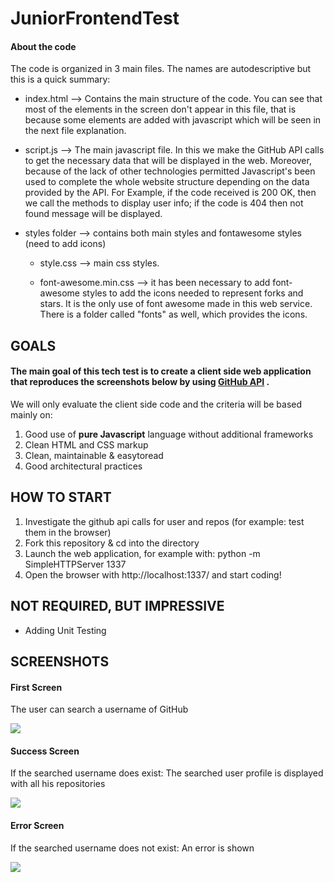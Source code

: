 # JuniorFrontendTest

#### About the code

The code is organized in 3 main files. The names are autodescriptive but this is a quick summary:

- index.html --> Contains the main structure of the code. You can see that most of the elements in the screen don't appear in this file, that is because some elements are added with javascript which will be seen in the next file explanation.

- script.js --> The main javascript file. In this we make the GitHub API calls to get the necessary data that will be displayed in the web. Moreover, because of the lack of other technologies permitted Javascript's been used to complete the whole website structure depending on the data provided by the API. For Example, if the code received is 200 OK, then we call the methods to display user info; if the code is 404 then not found message will be displayed.

- styles folder --> contains both main styles and fontawesome styles (need to add icons)

	- style.css --> main css styles.

	- font-awesome.min.css --> it has been necessary to add font-awesome styles to add the icons needed to represent forks and stars. It is the only use of font awesome made in this web service. There is a folder called "fonts" as well, which provides the icons.

	
## GOALS


#### The main goal of this tech test is to create a client side web application that reproduces the screenshots below by using [GitHub API](https://developer.github.com/v3/) .

We will only evaluate the client side code and the criteria will be based mainly on:

1. Good use of **pure Javascript** language without additional frameworks
2. Clean HTML and CSS markup
3. Clean, maintainable & easy­to­read
4. Good architectural practices

## HOW TO START

1. Investigate the github api calls for user and repos (for example: test them in the browser)
2. Fork this repository & cd into the directory
3. Launch the web application, for example with: python -m SimpleHTTPServer 1337
4. Open the browser with http://localhost:1337/ and start coding!

## NOT REQUIRED, BUT IMPRESSIVE

- Adding Unit Testing


## SCREENSHOTS

#### First Screen

The user can search a username of GitHub

![](https://github.com/gerardcobas/JuniorFrontendTest/blob/master/images/First-Screen.png)

#### Success Screen

If the searched username does exist: The searched user profile is displayed with all his repositories

![](https://github.com/gerardcobas/JuniorFrontendTest/blob/master/images/Success-screen.png)

#### Error Screen

If the searched username does not exist: An error is shown

![](https://github.com/gerardcobas/JuniorFrontendTest/blob/master/images/Error-screen.png)



